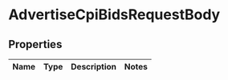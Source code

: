 # AdvertiseCpiBidsRequestBody

## Properties
Name | Type | Description | Notes
------------ | ------------- | ------------- | -------------
